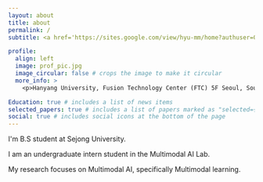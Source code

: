 ```yaml
---
layout: about
title: about
permalink: /
subtitle: <a href='https://sites.google.com/view/hyu-mm/home?authuser=0'> Multimodal AI Lab </a>

profile:
  align: left
  image: prof_pic.jpg
  image_circular: false # crops the image to make it circular
  more_info: >
    <p>Hanyang University, Fusion Technology Center (FTC) 5F Seoul, South Korea</p>

Education: true # includes a list of news items
selected_papers: true # includes a list of papers marked as "selected={true}"
social: true # includes social icons at the bottom of the page
---
```


I'm B.S student at Sejong University.


I am an undergraduate intern student in the Multimodal AI Lab.

My research focuses on Multimodal AI, specifically Multimodal learning.






